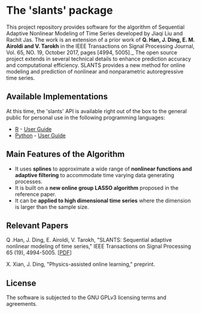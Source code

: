 # The 'slants' package

This project repository provides software for the algorithm of Sequential Adaptive Nonlinear Modeling of Time Series developed by Jiaqi Liu and Rachit Jas. The work is an extension of a prior work of **Q. Han, J. Ding, E. M. Airoldi and V. Tarokh** in the IEEE Transactions on Signal Processing Journal, Vol. 65, NO. 19, October 2017, pages [4994, 5005]._ The open source project extends in several technical details to enhance prediction accuracy and computational efficiency. SLANTS provides a new method for online modeling and prediction of nonlinear and nonparametric autoregressive time series. 

## Available Implementations

At this time, the 'slants' API is available right out of the box to the general public for personal use in the following programming languages:
- [R](R/) - [User Guide](https://github.com/JieGroup/slants/blob/master/R/vignettes/user-guide.pdf)
- [Python](https://pypi.org/project/slants/) - [User Guide](https://colab.research.google.com/drive/131JrKNapbWYMLUk67N2UUSBcFiiY_1kd)

## Main Features of the Algorithm

- It uses **splines** to approximate a wide range of **nonlinear functions and adaptive filtering** to accommodate time varying data generating processes. 
- It is built on a **new online group LASSO algorithm** proposed in the reference paper. 
- It can be **applied to high dimensional time series** where the dimension is larger than the sample size.

## Relevant Papers

Q .Han, J. Ding, E. Airoldi, V. Tarokh, "SLANTS: Sequential adaptive nonlinear modeling of time series," IEEE Transactions on Signal Processing 65 (19), 4994-5005. [[PDF](http://jding.org/jie-uploads/2018/11/slant.pdf)]

X. Xian, J. Ding, "Physics-assisted online learning," preprint.


## License

The software is subjected to the GNU GPLv3 licensing terms and agreements. 
